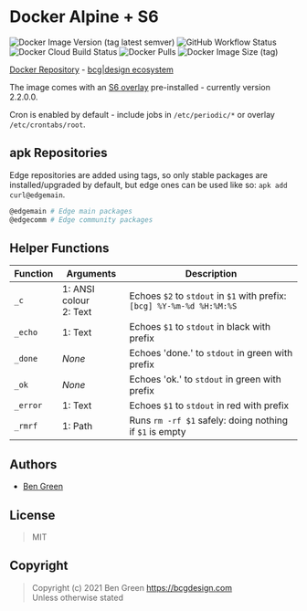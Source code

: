 # Docker Alpine + S6

![Docker Image Version (tag latest semver)](https://img.shields.io/docker/v/bcgdesign/alpine-s6/latest?label=latest) ![GitHub Workflow Status](https://img.shields.io/github/workflow/status/bencgreen/docker-alpine-s6/build?label=github) ![Docker Cloud Build Status](https://img.shields.io/docker/cloud/build/bcgdesign/alpine-s6?label=docker) ![Docker Pulls](https://img.shields.io/docker/pulls/bcgdesign/alpine-s6?label=pulls) ![Docker Image Size (tag)](https://img.shields.io/docker/image-size/bcgdesign/alpine-s6/latest?label=size)

[Docker Repository](https://hub.docker.com/r/bcgdesign/alpine-s6) - [bcg|design ecosystem](https://github.com/bencgreen/docker)

The image comes with an [S6 overlay](https://github.com/just-containers/s6-overlay) pre-installed - currently version 2.2.0.0.

Cron is enabled by default - include jobs in `/etc/periodic/*` or overlay `/etc/crontabs/root`.

## apk Repositories

Edge repositories are added using tags, so only stable packages are installed/upgraded by default, but edge ones can be used like so: `apk add curl@edgemain`.

```bash
@edgemain # Edge main packages
@edgecomm # Edge community packages
```

## Helper Functions

Function | Arguments                 | Description
-------- | ------------------------- | -----------
`_c`     | 1: ANSI colour<br>2: Text | Echoes `$2` to `stdout` in `$1` with prefix:<br>`[bcg] %Y-%m-%d %H:%M:%S`
`_echo`  | 1: Text                   | Echoes `$1` to `stdout` in black with prefix
`_done`  | *None*                    | Echoes 'done.' to `stdout` in green with prefix
`_ok`    | *None*                    | Echoes 'ok.' to `stdout` in green with prefix
`_error` | 1: Text                   | Echoes `$1` to `stdout` in red with prefix
`_rmrf`  | 1: Path                   | Runs `rm -rf $1` safely: doing nothing if `$1` is empty

## Authors

* [Ben Green](https://github.com/bencgreen)

## License

> MIT

## Copyright

> Copyright (c) 2021 Ben Green <https://bcgdesign.com>  
> Unless otherwise stated
